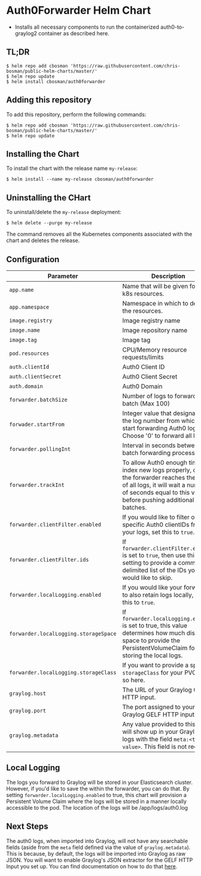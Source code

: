 # Auth0Forwarder Helm Chart

* Installs all necessary components to run the containerized auth0-to-graylog2 container as described here.

## TL;DR

```terminal
$ helm repo add cbosman 'https://raw.githubusercontent.com/chris-bosman/public-helm-charts/master/'
$ helm repo update
$ helm install cbosman/auth0forwarder
```

## Adding this repository

To add this repository, perform the following commands:

```terminal
$ helm repo add cbosman 'https://raw.githubusercontent.com/chris-bosman/public-helm-charts/master/'
$ helm repo update
```

## Installing the Chart

To install the chart with the release name `my-release`:

`$ helm install --name my-release cbosman/auth0forwarder`

## Uninstalling the CHart

To uninstall/delete the `my-release` deployment:

`$ helm delete --purge my-release`

The command removes all the Kubernetes components associated with the chart and deletes the release.

## Configuration

| Parameter                       | Description                                   | Default                                                 |
|---------------------------------|-----------------------------------------------|---------------------------------------------------------|
| `app.name`                       | Name that will be given for all k8s resources.                             | `auth0-forwarder`                                                     |
| `app.namespace`            | Namespace in which to deploy the resources.                       | `default`                                         |
| `image.registry`                | Image registry name                           | `racecarbrown`                                          |
| `image.name`                    | Image repository name                         | `auth0forwarder`                                        |
| `image.tag`                     | Image tag                                     | `0.1`                                                   |
| `pod.resources`                     | CPU/Memory resource requests/limits           | `{}`                                                    |
| `auth.clientId`                   | Auth0 Client ID                             | `""` |
| `auth.clientSecret`                | Auth0 Client Secret                       | `""` |
| `auth.domain`                     | Auth0 Domain                              | `""`  |
| `forwarder.batchSize`             | Number of logs to forwarder per batch (Max 100)   | `100` |
| `forwader.startFrom`              | Integer value that designates the log number from which to start forwarding Auth0 logs. Choose '0' to forward all logs. | `0` |
| `forwarder.pollingInt`            | Interval in seconds between batch forwarding processes.   | `30`  |
| `forwarder.trackInt`              | To allow Auth0 enough time to index new logs properly, once the forwarder reaches the end of all logs, it will wait a number of seconds equal to this value before pushing additional batches.    | `600` |
| `forwarder.clientFilter.enabled`  |   If you would like to filter out specific Auth0 clientIDs from your logs, set this to `true`. | `false`  |
| `forwarder.clientFilter.ids`      | If `forwarder.clientFilter.enabled` is set to `true`, then use this setting to provide a comma delimited list of the IDs you would like to skip.  |   `""`    |
| `forwarder.localLogging.enabled`          | If you would like your forwarder to also retain logs locally, set this to `true`. | `false` |
| `forwarder.localLogging.storageSpace`     | If `forwarder.localLogging.enabled` is set to true, this value determines how much disk space to provide the PersistentVolumeClaim for storing the local logs.    | `10Gi`    |
| `forwarder.localLogging.storageClass`      | If you want to provide a specific `storageClass` for your PVC, do so here.   | `default` |
| `graylog.host`    |   The URL of your Graylog GELF HTTP input. |   `http://graylog.example.com`    |
| `graylog.port`    |   The port assigned to your Graylog GELF HTTP input.  | `12201`   |
| `graylog.metadata`    | Any value provided to this field will show up in your Graylog logs with the field `meta:<this-value>`. This field is not required.    | `auth0`   |

## Local Logging

The logs you forward to Graylog will be stored in your Elasticsearch cluster. However, if you'd like to save the within the forwarder, you can do that. By setting `forwarder.localLogging.enabled` to true, this chart will provision a Persistent Volume Claim where the logs will be stored in a manner locally accessible to the pod. The location of the logs will be /app/logs/auth0.log

## Next Steps

The auth0 logs, when imported into Graylog, will not have any searchable fields (aside from the `meta` field defined via the value of `graylog.metadata`). This is because, by default, the logs will be imported into Graylog as raw JSON. You will want to enable Graylog's JSON extractor for the GELF HTTP Input you set up. You can find documentation on how to do that [here](http://docs.graylog.org/en/2.4/pages/extractors.html#using-the-json-extractor).